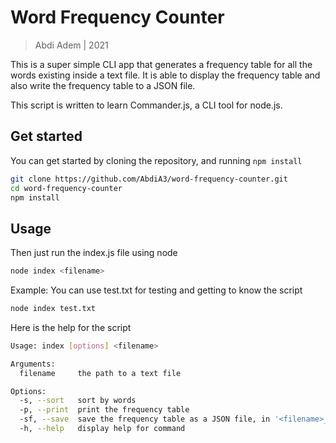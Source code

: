 # Word Frequency Counter

> Abdi Adem | 2021

This is a super simple CLI app that generates a frequency table for all the words existing inside a text file. It is able to display the frequency table and also write the frequency table to a JSON file.

This script is written to learn Commander.js, a CLI tool for node.js. 

## Get started

You can get started by cloning the repository, and running `npm install`

```sh
git clone https://github.com/AbdiA3/word-frequency-counter.git
cd word-frequency-counter
npm install
```

## Usage

Then just run the index.js file using node

```sh
node index <filename>
```

Example: You can use test.txt for testing and getting to know the script
```sh
node index test.txt
```

Here is the help for the script

```sh
Usage: index [options] <filename>

Arguments:
  filename     the path to a text file

Options:
  -s, --sort   sort by words
  -p, --print  print the frequency table
  -sf, --save  save the frequency table as a JSON file, in '<filename>_freq.json' file
  -h, --help   display help for command
```
